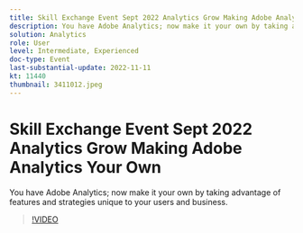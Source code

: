 ```yaml
---
title: Skill Exchange Event Sept 2022 Analytics Grow Making Adobe Analytics Your Own
description: You have Adobe Analytics; now make it your own by taking advantage of features and strategies unique to your users and business.
solution: Analytics
role: User
level: Intermediate, Experienced
doc-type: Event
last-substantial-update: 2022-11-11
kt: 11440
thumbnail: 3411012.jpeg
---
```

# Skill Exchange Event Sept 2022 Analytics Grow Making Adobe Analytics Your Own

You have Adobe Analytics; now make it your own by taking advantage of features and strategies unique to your users and business.

>[!VIDEO](https://video.tv.adobe.com/v/3411012/?quality=12&learn=on)
